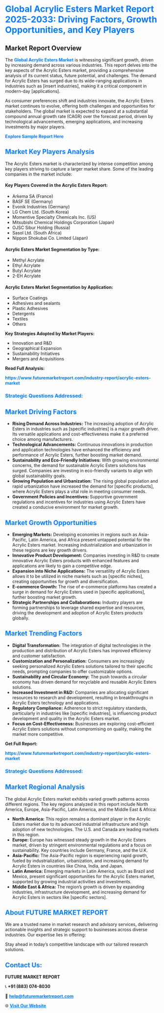 <h1 style="color: #007BFF;">Global Acrylic Esters Market Report 2025-2033: Driving Factors, Growth Opportunities, and Key Players</h1>

<section id="overview">
<h2>Market Report Overview</h2>
<p>The <a href="https://www.futuremarketreport.com/industry-report/acrylic-esters-market" style="color: #007BFF; text-decoration: none;"><strong>Global Acrylic Esters Market</strong></a> is witnessing significant growth, driven by increasing demand across various industries. This report delves into the key aspects of the Acrylic Esters market, providing a comprehensive analysis of its current status, future potential, and challenges. The demand for Acrylic Esters has surged due to its wide-ranging applications in industries such as [insert industries], making it a critical component in modern-day [applications].</p>
<p>As consumer preferences shift and industries innovate, the Acrylic Esters market continues to evolve, offering both challenges and opportunities for stakeholders. The global market is expected to expand at a substantial compound annual growth rate (CAGR) over the forecast period, driven by technological advancements, emerging applications, and increasing investments by major players.</p>
</section>

<section id="overview">
<p><a href="https://www.futuremarketreport.com/request-sample/reportId=54683" style="color: #007BFF; text-decoration: none;"><strong>Explore Sample Report Here</strong></a></p>
</section>

<section id="key-players">
<h2 style="color: #007BFF;">Market Key Players Analysis</h2>
<p>The Acrylic Esters market is characterized by intense competition among key players striving to capture a larger market share. Some of the leading companies in the market include:</p>
<h4>Key Players Covered in the Acrylic Esters Report:</h4>
<ul><li>Arkema SA (France)</li><li>BASF SE (Germany)</li><li>Evonik Industries (Germany)</li><li>LG Chem Ltd. (South Korea)</li><li>Momentive Specialty Chemicals Inc. (US)</li><li>Mitsubishi Chemical Holdings Corporation (Japan)</li><li>OJSC Sibur Holding (Russia)</li><li>Sasol Ltd. (South Africa)</li><li>Nippon Shokubai Co. Limited (Japan)</li></ul>
<h4>Acrylic Esters Market Segmentation by Type:</h4>
<ul><li>Methyl Acrylate</li><li>Ethyl Acrylate</li><li>Butyl Acrylate</li><li>2-EH Acrylate</li></ul>

<h4>Acrylic Esters Market Segmentation by Application:</h4>
<ul><li>Surface Coatings</li><li>Adhesives and sealants</li><li>Plastic Adhesives</li><li>Detergents</li><li>Textiles</li><li>Others</li></ul>
<p><strong>Key Strategies Adopted by Market Players:</strong></p>
<ul>
<li>Innovation and R&D</li>
<li>Geographical Expansion</li>
<li>Sustainability Initiatives</li>
<li>Mergers and Acquisitions</li>
</ul>
</section>

<section>
<p><strong>Read Full Analysis: </strong></p><a href="https://www.futuremarketreport.com/industry-report/acrylic-esters-market" style="color: #007BFF; text-decoration: none;"><strong>https://www.futuremarketreport.com/industry-report/acrylic-esters-market</strong></a>
<h3 style="color: #007BFF;">Strategic Questions Addressed:</h3>
</section>

<section id="driving-factors">
<h2 style="color: #007BFF;">Market Driving Factors</h2>
<ul>
<li><strong>Rising Demand Across Industries:</strong> The increasing adoption of Acrylic Esters in industries such as [specific industries] is a major growth driver. Its versatile applications and cost-effectiveness make it a preferred choice among manufacturers.</li>
<li><strong>Technological Advancements:</strong> Continuous innovations in production and application technologies have enhanced the efficiency and performance of Acrylic Esters, further boosting market demand.</li>
<li><strong>Sustainability and Eco-Friendly Initiatives:</strong> With growing environmental concerns, the demand for sustainable Acrylic Esters solutions has surged. Companies are investing in eco-friendly variants to align with global sustainability goals.</li>
<li><strong>Growing Population and Urbanization:</strong> The rising global population and rapid urbanization have increased the demand for [specific products], where Acrylic Esters plays a vital role in meeting consumer needs.</li>
<li><strong>Government Policies and Incentives:</strong> Supportive government regulations and incentives for industries using Acrylic Esters have created a conducive environment for market growth.</li>
</ul>
</section>

<section id="growth-opportunities">
<h2 style="color: #007BFF;">Market Growth Opportunities</h2>
<ul>
<li><strong>Emerging Markets:</strong> Developing economies in regions such as Asia-Pacific, Latin America, and Africa present untapped potential for the Acrylic Esters market. Increasing industrialization and urbanization in these regions are key growth drivers.</li>
<li><strong>Innovative Product Development:</strong> Companies investing in R&D to create innovative Acrylic Esters products with enhanced features and applications are likely to gain a competitive edge.</li>
<li><strong>Expansion into Niche Applications:</strong> The versatility of Acrylic Esters allows it to be utilized in niche markets such as [specific niches], creating opportunities for growth and diversification.</li>
<li><strong>E-commerce Growth:</strong> The rise of e-commerce platforms has created a surge in demand for Acrylic Esters used in [specific applications], further boosting market growth.</li>
<li><strong>Strategic Partnerships and Collaborations:</strong> Industry players are forming partnerships to leverage shared expertise and resources, driving the development and adoption of Acrylic Esters products globally.</li>
</ul>
</section>

<section id="trending-factors">
<h2 style="color: #007BFF;">Market Trending Factors</h2>
<ul>
<li><strong>Digital Transformation:</strong> The integration of digital technologies in the production and distribution of Acrylic Esters has improved efficiency and customer satisfaction.</li>
<li><strong>Customization and Personalization:</strong> Consumers are increasingly seeking personalized Acrylic Esters solutions tailored to their specific needs, prompting companies to offer customizable options.</li>
<li><strong>Sustainability and Circular Economy:</strong> The push towards a circular economy has driven demand for recyclable and reusable Acrylic Esters solutions.</li>
<li><strong>Increased Investment in R&D:</strong> Companies are allocating significant resources to research and development, resulting in breakthroughs in Acrylic Esters technology and applications.</li>
<li><strong>Regulatory Compliance:</strong> Adherence to strict regulatory standards, particularly in industries like [specific industries], is influencing product development and quality in the Acrylic Esters market.</li>
<li><strong>Focus on Cost-Effectiveness:</strong> Businesses are exploring cost-efficient Acrylic Esters solutions without compromising on quality, making the market more competitive.</li>
</ul>
</section>

<section>
<p><strong>Get Full Report: </strong></p><a href="https://www.futuremarketreport.com/industry-report/acrylic-esters-market" style="color: #007BFF; text-decoration: none;"><strong>https://www.futuremarketreport.com/industry-report/acrylic-esters-market</strong></a>
<h3 style="color: #007BFF;">Strategic Questions Addressed:</h3>
</section>


<section id="regional-analysis">
<h2 style="color: #007BFF;">Market Regional Analysis</h2>
<p>The global Acrylic Esters market exhibits varied growth patterns across different regions. The key regions analyzed in this report include North America, Europe, Asia-Pacific, Latin America, and the Middle East & Africa:</p>
<ul>
<li><strong>North America:</strong> This region remains a dominant player in the Acrylic Esters market due to its advanced industrial infrastructure and high adoption of new technologies. The U.S. and Canada are leading markets in this region.</li>
<li><strong>Europe:</strong> Europe has witnessed steady growth in the Acrylic Esters market, driven by stringent environmental regulations and a focus on sustainability. Key countries include Germany, France, and the U.K.</li>
<li><strong>Asia-Pacific:</strong> The Asia-Pacific region is experiencing rapid growth, fueled by industrialization, urbanization, and increasing demand for Acrylic Esters in countries like China, India, and Japan.</li>
<li><strong>Latin America:</strong> Emerging markets in Latin America, such as Brazil and Mexico, present significant opportunities for the Acrylic Esters market, supported by growing industrial activities and investments.</li>
<li><strong>Middle East & Africa:</strong> The region’s growth is driven by expanding industries, infrastructure development, and increasing demand for Acrylic Esters in sectors like [specific sectors].</li>
</ul>
</section>

<footer>
<h2 style="color: #007BFF;">About FUTURE MARKET REPORT</h2>
<p>We are a trusted name in market research and advisory services, delivering actionable insights and strategic support to businesses across diverse industries. Our expertise lies in offering:</p>

<p>Stay ahead in today’s competitive landscape with our tailored research solutions.</p>

<h2 style="color: #007BFF;">Contact Us:</h2>
<p><strong>FUTURE MARKET REPORT</strong></p>
<p>📞 <strong>+91 (883) 074-8030</strong></p>
<p>📧 <strong><a href="mailto:help@futuremarketreport.com" style="color: #007BFF;">help@futuremarketreport.com</a></strong></p>
<p>🌐 <strong><a href="https://www.futuremarketreport.com/" style="color: #007BFF;">Visit Our Website</a></strong></p>
</footer>